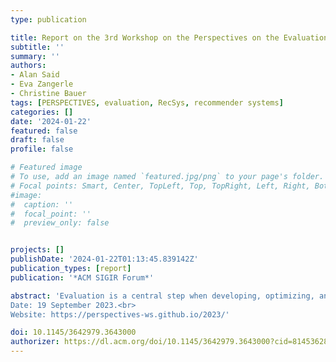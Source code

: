 ```yaml
---
type: publication

title: Report on the 3rd Workshop on the Perspectives on the Evaluation of Recommender Systems (PERSPECTIVES 2023) at RecSys 2023
subtitle: ''
summary: ''
authors:
- Alan Said
- Eva Zangerle
- Christine Bauer
tags: [PERSPECTIVES, evaluation, RecSys, recommender systems]
categories: []
date: '2024-01-22'
featured: false
draft: false
profile: false

# Featured image
# To use, add an image named `featured.jpg/png` to your page's folder.
# Focal points: Smart, Center, TopLeft, Top, TopRight, Left, Right, BottomLeft, Bottom, BottomRight.
#image:
#  caption: ''
#  focal_point: ''
#  preview_only: false


projects: []
publishDate: '2024-01-22T01:13:45.839142Z'
publication_types: [report]
publication: '*ACM SIGIR Forum*'

abstract: 'Evaluation is a central step when developing, optimizing, and deploying recommender systems. The PERSPECTIVES 2023 workshop, held as part of the 17th ACM Conference on Recommender Systems (RecSys 2023), served as a forum where researchers from both academia and industry critically reflected on the evaluation of recommender systems. The goal of the PERSPECTIVES workshop series is to capture the current state of evaluation from different perspectives and discuss the different targets that recommender systems evaluation should strive for. In the third edition of the workshop, we discussed problems and lessons learned, and aimed to move the discourse forward within the community.<br>
Date: 19 September 2023.<br>
Website: https://perspectives-ws.github.io/2023/'

doi: 10.1145/3642979.3643000
authorizer: https://dl.acm.org/doi/10.1145/3642979.3643000?cid=81453628934
---
```

